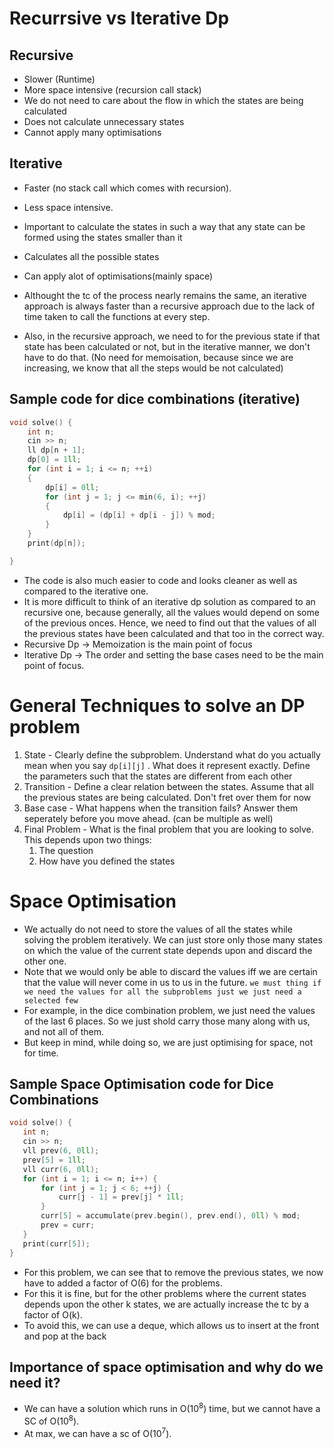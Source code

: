 # Recurrsive vs Iterative Dp
## Recursive
- Slower (Runtime)
- More space intensive (recursion call stack)
- We do not need to care about the flow in which the states are being calculated
- Does not calculate unnecessary states
- Cannot apply many optimisations
## Iterative
- Faster (no stack call which comes with recursion).
- Less space intensive.
- Important to calculate the states in such a way that any state can be formed using the states smaller than it
- Calculates all the possible states
- Can apply alot of optimisations(mainly space)

- Althought the tc of the process nearly remains the same, an iterative approach is always faster than a recursive approach due to the lack of time taken to call the functions at every step. 
- Also, in the recursive approach, we need to for the previous state if that state has been calculated or not, but in the iterative manner, we don't have to do that. (No need for memoisation, because since we are increasing, we know that all the steps would be not calculated)
## Sample code for dice combinations (iterative)
```cpp
void solve() {
	int n;
	cin >> n;
	ll dp[n + 1];
	dp[0] = 1ll;
	for (int i = 1; i <= n; ++i)
	{
		dp[i] = 0ll;
		for (int j = 1; j <= min(6, i); ++j)
		{
			dp[i] = (dp[i] + dp[i - j]) % mod;
		}
	}
	print(dp[n]);

}
```
- The code is also much easier to code and looks cleaner as well as compared to the iterative one.
- It is more difficult to think of an iterative dp solution as compared to an recursive one, because generally, all the values would depend on some of the previous onces. Hence, we need to find out that the values of all the previous states have been calculated and that too in the correct way. 
- Recursive Dp -> Memoization is the main point of focus
- Iterative Dp -> The order and setting the base cases need to be the main point of focus. 

# General Techniques to solve an DP problem
1. State - Clearly define the subproblem. Understand what do you actually mean when you say `dp[i][j]` . What does it represent exactly. Define the parameters such that the states are different from each other
2. Transition - Define a clear relation between the states. Assume that all the previous states are being calculated. Don't fret over them for now
3. Base case - What happens when the transition fails? Answer them seperately before you move ahead. (can be multiple as well)
4. Final Problem - What is the final problem that you are looking to solve. This depends upon two things:
	1. The question
	2. How have you defined the states

# Space Optimisation
- We actually do not need to store the values of all the states while solving the problem iteratively. We can just store only those many states on which the value of the current state depends upon and discard the other one. 
- Note that we would only be able to discard the values iff we are certain that the value will never come in us to us in the future. 
	`we must thing if we need the values for all the subproblems just we just need a selected few`
- For example, in the dice combination problem, we just need the values of the last 6 places. So we just shold carry those many along with us, and not all of them.
- But keep in mind, while doing so, we are just optimising for space, not for time. 
 ## Sample Space Optimisation code for Dice Combinations
 ```cpp
 void solve() {
	int n;
	cin >> n;
	vll prev(6, 0ll);
	prev[5] = 1ll;
	vll curr(6, 0ll);
	for (int i = 1; i <= n; i++) {
		for (int j = 1; j < 6; ++j) {
			curr[j - 1] = prev[j] * 1ll;
		}
		curr[5] = accumulate(prev.begin(), prev.end(), 0ll) % mod;
		prev = curr;
	}
	print(curr[5]);
}
```
- For this problem, we can see that to remove the previous states, we now have to added a factor of O(6) for the problems. 
- For this it is fine, but for the other problems where the current states depends upon the other k states, we are actually increase the tc by a factor of O(k).
- To avoid this, we can use a deque, which allows us to insert at the front and pop at the back

## Importance of space optimisation and why do we need it?
- We can have a solution which runs in O(10<sup>8</sup>) time, but we cannot have a SC of  O(10<sup>8</sup>). 
- At max, we can have a sc of  O(10<sup>7</sup>). 